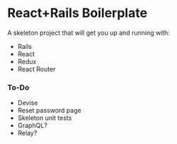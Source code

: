 # React+Rails Boilerplate
A skeleton project that will get you up and running with:
- Rails
- React
- Redux
- React Router

### To-Do
- Devise
 - Reset password page
- Skeleton unit tests
- GraphQL?
- Relay?
